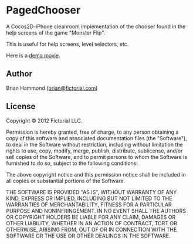 # PagedChooser

A Cocos2D-iPhone cleanroom implementation of the chooser found in the help screens of 
the game "Monster Flip".

This is useful for help screens, level selectors, etc.

Here is a [demo movie](http://dl.dropbox.com/u/4153528/PagedChooserDemo.mov).

## Author

Brian Hammond (brian@fictorial.com)

## License

Copyright © 2012 Fictorial LLC.

Permission is hereby granted, free of charge, to any person obtaining a copy of
this software and associated documentation files (the "Software"), to deal in
the Software without restriction, including without limitation the rights to
use, copy, modify, merge, publish, distribute, sublicense, and/or sell copies
of the Software, and to permit persons to whom the Software is furnished to do
so, subject to the following conditions:

The above copyright notice and this permission notice shall be included in all
copies or substantial portions of the Software.

THE SOFTWARE IS PROVIDED "AS IS", WITHOUT WARRANTY OF ANY KIND, EXPRESS OR
IMPLIED, INCLUDING BUT NOT LIMITED TO THE WARRANTIES OF MERCHANTABILITY,
FITNESS FOR A PARTICULAR PURPOSE AND NONINFRINGEMENT. IN NO EVENT SHALL THE
AUTHORS OR COPYRIGHT HOLDERS BE LIABLE FOR ANY CLAIM, DAMAGES OR OTHER
LIABILITY, WHETHER IN AN ACTION OF CONTRACT, TORT OR OTHERWISE, ARISING FROM,
OUT OF OR IN CONNECTION WITH THE SOFTWARE OR THE USE OR OTHER DEALINGS IN THE
SOFTWARE.

